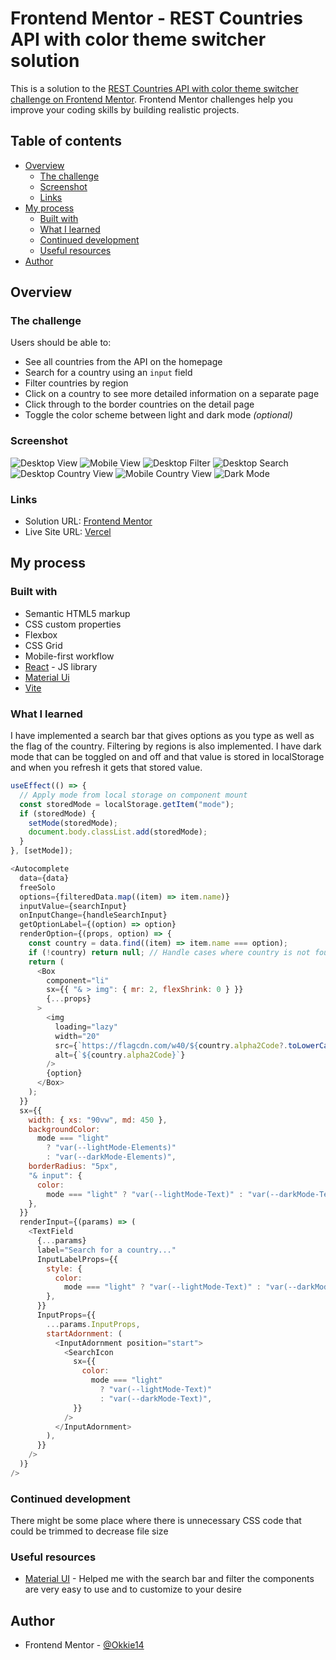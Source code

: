 # Frontend Mentor - REST Countries API with color theme switcher solution

This is a solution to the [REST Countries API with color theme switcher challenge on Frontend Mentor](https://www.frontendmentor.io/challenges/rest-countries-api-with-color-theme-switcher-5cacc469fec04111f7b848ca). Frontend Mentor challenges help you improve your coding skills by building realistic projects.

## Table of contents

- [Overview](#overview)
  - [The challenge](#the-challenge)
  - [Screenshot](#screenshot)
  - [Links](#links)
- [My process](#my-process)
  - [Built with](#built-with)
  - [What I learned](#what-i-learned)
  - [Continued development](#continued-development)
  - [Useful resources](#useful-resources)
- [Author](#author)

## Overview

### The challenge

Users should be able to:

- See all countries from the API on the homepage
- Search for a country using an `input` field
- Filter countries by region
- Click on a country to see more detailed information on a separate page
- Click through to the border countries on the detail page
- Toggle the color scheme between light and dark mode _(optional)_

### Screenshot

![Desktop View](./src/assets/ViewDesktop.JPG)
![Mobile View](./src/assets/ViewMobile.JPG)
![Desktop Filter](./src/assets/Filter.JPG)
![Desktop Search](./src/assets/Search.JPG)
![Desktop Country View](./src/assets/ViewDesktop.JPG)
![Mobile Country View](./src/assets/ViewMobile.JPG)
![Dark Mode](./src/assets/darkMode.JPG)

### Links

- Solution URL: [Frontend Mentor](https://www.frontendmentor.io/solutions/react-vite-rest-countries-TrEzaDv_KN)
- Live Site URL: [Vercel](https://rest-countries-weld-eight.vercel.app/)

## My process

### Built with

- Semantic HTML5 markup
- CSS custom properties
- Flexbox
- CSS Grid
- Mobile-first workflow
- [React](https://reactjs.org/) - JS library
- [Material Ui](https://mui.com/)
- [Vite](https://vitejs.dev/)

### What I learned

I have implemented a search bar that gives options as you type as well as the flag of the country. Filtering by regions is also implemented. I have dark mode that
can be toggled on and off and that value is stored in localStorage and when you refresh it gets that stored value.

```js
useEffect(() => {
  // Apply mode from local storage on component mount
  const storedMode = localStorage.getItem("mode");
  if (storedMode) {
    setMode(storedMode);
    document.body.classList.add(storedMode);
  }
}, [setMode]);
```

```js
<Autocomplete
  data={data}
  freeSolo
  options={filteredData.map((item) => item.name)}
  inputValue={searchInput}
  onInputChange={handleSearchInput}
  getOptionLabel={(option) => option}
  renderOption={(props, option) => {
    const country = data.find((item) => item.name === option);
    if (!country) return null; // Handle cases where country is not found
    return (
      <Box
        component="li"
        sx={{ "& > img": { mr: 2, flexShrink: 0 } }}
        {...props}
      >
        <img
          loading="lazy"
          width="20"
          src={`https://flagcdn.com/w40/${country.alpha2Code?.toLowerCase()}.png`}
          alt={`${country.alpha2Code}`}
        />
        {option}
      </Box>
    );
  }}
  sx={{
    width: { xs: "90vw", md: 450 },
    backgroundColor:
      mode === "light"
        ? "var(--lightMode-Elements)"
        : "var(--darkMode-Elements)",
    borderRadius: "5px",
    "& input": {
      color:
        mode === "light" ? "var(--lightMode-Text)" : "var(--darkMode-Text)",
    },
  }}
  renderInput={(params) => (
    <TextField
      {...params}
      label="Search for a country..."
      InputLabelProps={{
        style: {
          color:
            mode === "light" ? "var(--lightMode-Text)" : "var(--darkMode-Text)",
        },
      }}
      InputProps={{
        ...params.InputProps,
        startAdornment: (
          <InputAdornment position="start">
            <SearchIcon
              sx={{
                color:
                  mode === "light"
                    ? "var(--lightMode-Text)"
                    : "var(--darkMode-Text)",
              }}
            />
          </InputAdornment>
        ),
      }}
    />
  )}
/>
```

### Continued development

There might be some place where there is unnecessary CSS code that could be trimmed to decrease file size

### Useful resources

- [Material UI](https://mui.com/) - Helped me with the search bar and filter the components are very easy to use and to customize to your desire

## Author

- Frontend Mentor - [@Okkie14](https://www.frontendmentor.io/profile/Okkie14)
